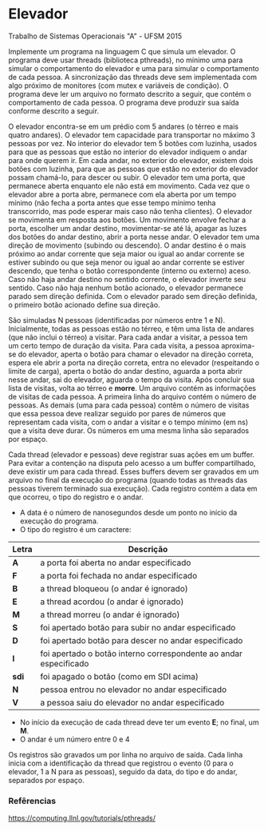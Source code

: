 # Elevador
Trabalho de Sistemas Operacionais "A" - UFSM 2015

Implemente um programa na linguagem C que simula um elevador. O programa deve usar threads (biblioteca pthreads), no mínimo uma para simular o comportamento do elevador e uma para simular o comportamento de cada pessoa. A sincronização das threads deve sem implementada com algo próximo de monitores (com mutex e variáveis de condição). O programa deve ler um arquivo no formato descrito a seguir, que contém o comportamento de cada pessoa. O programa deve produzir sua saída conforme descrito a seguir.

O elevador encontra-se em um prédio com 5 andares (o térreo e mais quatro andares). O elevador tem capacidade para transportar no máximo 3 pessoas por vez. No interior do elevador tem 5 botões com luzinha, usados para que as pessoas que estão no interior do elevador indiquem o andar para onde querem ir. Em cada andar, no exterior do elevador, existem dois botões com luzinha, para que as pessoas que estão no exterior do elevador possam chamá-lo, para descer ou subir. O elevador tem uma porta, que permanece aberta enquanto ele não está em movimento. Cada vez que o elevador abre a porta abre, permanece com ela aberta por um tempo mínimo (não fecha a porta antes que esse tempo mínimo tenha transcorrido, mas pode esperar mais caso não tenha clientes). O elevador se movimenta em resposta aos botões. Um movimento envolve fechar a porta, escolher um andar destino, movimentar-se até lá, apagar as luzes dos botões do andar destino, abrir a porta nesse andar. O elevador tem uma direção de movimento (subindo ou descendo). O andar destino é o mais próximo ao andar corrente que seja maior ou igual ao andar corrente se estiver subindo ou que seja menor ou igual ao andar corrente se estiver descendo, que tenha o botão correspondente (interno ou externo) aceso. Caso não haja andar destino no sentido corrente, o elevador inverte seu sentido. Caso não haja nenhum botão acionado, o elevador permanece parado sem direção definida. Com o elevador parado sem direção definida, o primeiro botão acionado define sua direção.

São simuladas N pessoas (identificadas por números entre 1 e N). Inicialmente, todas as pessoas estão no térreo, e têm uma lista de andares (que não inclui o térreo) a visitar. Para cada andar a visitar, a pessoa tem um certo tempo de duração da visita. Para cada visita, a pessoa aproxima-se do elevador, aperta o botão para chamar o elevador na direção correta, espera ele abrir a porta na direção correta, entra no elevador (respeitando o limite de carga), aperta o botão do andar destino, aguarda a porta abrir nesse andar, sai do elevador, aguarda o tempo da visita. Após concluir sua lista de visitas, volta ao térreo e **morre**. Um arquivo contém as informações de visitas de cada pessoa. A primeira linha do arquivo contém o número de pessoas. As demais (uma para cada pessoa) contêm o número de visitas que essa pessoa deve realizar seguido por pares de números que representam cada visita, com o andar a visitar e o tempo mínimo (em ns) que a visita deve durar. Os números em uma mesma linha são separados por espaço.

Cada thread (elevador e pessoas) deve registrar suas ações em um buffer. Para evitar a contenção na disputa pelo acesso a um buffer compartilhado, deve existir um para cada thread. Esses buffers devem ser gravados em um arquivo no final da execução do programa (quando todas as threads das pessoas tiverem terminado sua execução). Cada registro contém a data em que ocorreu, o tipo do registro e o andar.

* A data é o número de nanosegundos desde um ponto no início da execução do programa.
* O tipo do registro é um caractere:

| Letra   | Descrição                                                          |
| ------- | ------------------------------------------------------------------ |
| **A**   | a porta foi aberta no andar especificado                           |
| **F**   | a porta foi fechada no andar especificado                          |
| **B**   | a thread bloqueou (o andar é ignorado)                             |
| **E**   | a thread acordou (o andar é ignorado)                              |
| **M**   | a thread morreu (o andar é ignorado)                               |
| **S**   | foi apertado botão para subir no andar especificado                |
| **D**   | foi apertado botão para descer no andar especificado               |
| **I**   | foi apertado o botão interno correspondente ao andar especificado  |
| **sdi** | foi apagado o botão (como em SDI acima)                            |
| **N**   | pessoa entrou no elevador no andar especificado                    |
| **V**   | a pessoa saiu do elevador no andar especificado                    |

* No início da execução de cada thread deve ter um evento **E**; no final, um **M**.
* O andar é um número entre 0 e 4

Os registros são gravados um por linha no arquivo de saída. Cada linha inicia com a identificação da thread que registrou o evento (0 para o elevador, 1 a N para as pessoas), seguido da data, do tipo e do andar, separados por espaço.

### Refêrencias
https://computing.llnl.gov/tutorials/pthreads/
